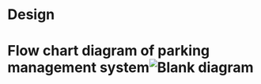 # Design
# Flow chart diagram of parking management system![Blank diagram](https://user-images.githubusercontent.com/101541785/161255834-4214b776-ae3b-48a6-9a60-c25834ed3430.png)

